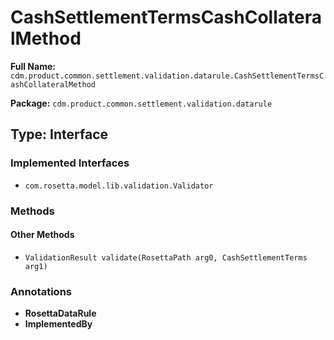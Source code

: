 # CashSettlementTermsCashCollateralMethod

**Full Name:** `cdm.product.common.settlement.validation.datarule.CashSettlementTermsCashCollateralMethod`

**Package:** `cdm.product.common.settlement.validation.datarule`

## Type: Interface

### Implemented Interfaces

- `com.rosetta.model.lib.validation.Validator`

### Methods

#### Other Methods

- `ValidationResult validate(RosettaPath arg0, CashSettlementTerms arg1)`

### Annotations

- **RosettaDataRule**
- **ImplementedBy**

